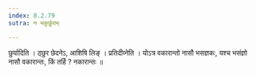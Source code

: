 ```yaml
---
index: 8.2.79
sutra: न भकुर्छुराम्

---
```

 छुर्यादिति । ठ्छुर छेदनेऽ, आशिषि लिङ् । प्रतिदीव्नेति । योऽत्र वकारान्तो नासौ भसज्ञकः, यश्च भसंज्ञो नासौ वकारान्तः, किं तर्हि ? नकारान्तः ॥
